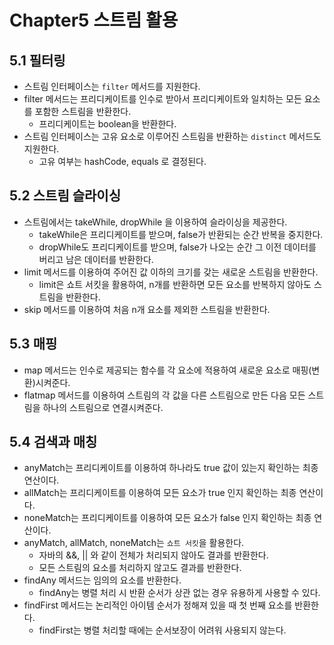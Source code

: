 # Chapter5 스트림 활용

## 5.1 필터링

- 스트림 인터페이스는 `filter` 메서드를 지원한다.
- filter 메서드는 프리디케이트를 인수로 받아서 프리디케이트와 일치하는 모든 요소를 포함한 스트림을 반환한다.
  - 프리디케이트는 boolean을 반환한다.
- 스트림 인터페이스는 고유 요소로 이루어진 스트림을 반환하는 `distinct` 메서드도 지원한다.
  - 고유 여부는 hashCode, equals 로 결정된다.

## 5.2 스트림 슬라이싱

- 스트림에서는 takeWhile, dropWhile 을 이용하여 슬라이싱을 제공한다.
  - takeWhile은 프리디케이트를 받으며, false가 반환되는 순간 반복을 중지한다.
  - dropWhile도 프리디케이트를 받으며, false가 나오는 순간 그 이전 데이터를 버리고 남은 데이터를 반환한다.
- limit 메서드를 이용하여 주어진 값 이하의 크기를 갖는 새로운 스트림을 반환한다.
  - limit은 쇼트 서킷을 활용하여, n개를 반환하면 모든 요소를 반복하지 않아도 스트림을 반환한다. 
- skip 메서드를 이용하여 처음 n개 요소를 제외한 스트림을 반환한다.

## 5.3 매핑

- map 메서드는 인수로 제공되는 함수를 각 요소에 적용하여 새로운 요소로 매핑(변환)시켜준다.
- flatmap 메서드를 이용하여 스트림의 각 값을 다른 스트림으로 만든 다음 모든 스트림을 하나의 스트림으로 연결시켜준다.

## 5.4 검색과 매칭

- anyMatch는 프리디케이트를 이용하여 하나라도 true 값이 있는지 확인하는 최종 연산이다.
- allMatch는 프리디케이트를 이용하여 모든 요소가 true 인지 확인하는 최종 연산이다.
- noneMatch는 프리디케이트를 이용하여 모든 요소가 false 인지 확인하는 최종 연산이다.
- anyMatch, allMatch, noneMatch는 `쇼트 서킷`을 활용한다.
  - 자바의 &&, || 와 같이 전체가 처리되지 않아도 결과를 반환한다.
  - 모든 스트림의 요소를 처리하지 않고도 결과를 반환한다.
- findAny 메서드는 임의의 요소를 반환한다.
   - findAny는 병렬 처리 시 반환 순서가 상관 없는 경우 유용하게 사용할 수 있다.
- findFirst 메서드는 논리적인 아이템 순서가 정해져 있을 때 첫 번째 요소를 반환한다.
  - findFirst는 병렬 처리할 때에는 순서보장이 어려워 사용되지 않는다.